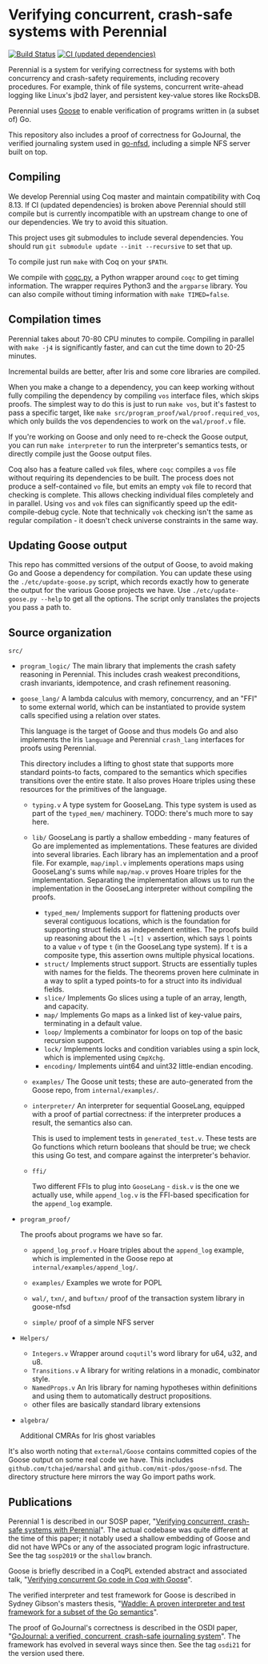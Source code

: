 # Verifying concurrent, crash-safe systems with Perennial

[![Build Status](https://github.com/mit-pdos/perennial/workflows/CI/badge.svg)](https://github.com/mit-pdos/perennial/actions?query=workflow%3ACI)
[![CI (updated dependencies)](https://github.com/mit-pdos/perennial/workflows/CI%20%28updated%20dependencies%29/badge.svg)](https://github.com/mit-pdos/perennial/actions?query=workflow%3A%22CI+%28updated+dependencies%29%22)

Perennial is a system for verifying correctness for systems with both
concurrency and crash-safety requirements, including recovery procedures. For
example, think of file systems, concurrent write-ahead logging like Linux's jbd2
layer, and persistent key-value stores like RocksDB.

Perennial uses [Goose](https://github.com/tchajed/goose) to enable verification
of programs written in (a subset of) Go.

This repository also includes a proof of correctness for GoJournal, the verified journaling system used in
[go-nfsd](https://github.com/mit-pdos/go-nfsd), including a simple NFS
server built on top.

## Compiling

We develop Perennial using Coq master and maintain compatibility with Coq 8.13.
If CI (updated dependencies) is broken above Perennial should still compile but
is currently incompatible with an upstream change to one of our dependencies.
We try to avoid this situation.

This project uses git submodules to include several dependencies. You should run `git submodule update --init --recursive` to set that up.

To compile just run `make` with Coq on your `$PATH`.

We compile with [coqc.py](etc/coqc.py), a Python wrapper around `coqc` to get
timing information. The wrapper requires Python3 and the `argparse` library. You
can also compile without timing information with `make TIMED=false`.

## Compilation times

Perennial takes about 70-80 CPU minutes to compile. Compiling in parallel with `make -j4` is significantly faster, and can cut the time down to 20-25 minutes.

Incremental builds are better, after Iris and some core libraries are compiled.

When you make a change to a dependency, you can keep working without fully
compiling the dependency by compiling `vos` interface files, which skips proofs.
The simplest way to do this is just to run `make vos`, but it's fastest to pass
a specific target, like `make src/program_proof/wal/proof.required_vos`, which
only builds the vos dependencies to work on the `wal/proof.v` file.

If you're working on Goose and only need to re-check the Goose output, you can run `make interpreter` to run the interpreter's semantics tests, or directly compile just the Goose output files.

Coq also has a feature called `vok` files, where `coqc` compiles a `vos` file
without requiring its dependencies to be built. The process does not produce a
self-contained `vo` file, but emits an empty `vok` file to record that checking
is complete. This allows checking individual files completely and in parallel.
Using `vos` and `vok` files can significantly speed up the edit-compile-debug
cycle. Note that technically `vok` checking isn't the same as regular compilation - it doesn't check universe constraints in the same way.

## Updating Goose output

This repo has committed versions of the output of Goose, to avoid making Go and
Goose a dependency for compilation. You can update these using the
`./etc/update-goose.py` script, which records exactly how to generate the output
for the various Goose projects we have. Use `./etc/update-goose.py --help` to get all the options. The script only translates the projects you pass
a path to.

## Source organization

`src/`

- `program_logic/`
  The main library that implements the crash safety reasoning in Perennial. This
  includes crash weakest preconditions, crash invariants, idempotence, and crash
  refinement reasoning.

- `goose_lang/`
  A lambda calculus with memory, concurrency, and an "FFI" to some external
  world, which can be instantiated to provide system calls specified using a
  relation over states.

  This language is the target of Goose and thus models Go and also implements
  the Iris `language` and Perennial `crash_lang` interfaces for proofs using
  Perennial.

  This directory includes a lifting to ghost state that supports more standard
  points-to facts, compared to the semantics which specifies transitions over
  the entire state. It also proves Hoare triples using these resources for the
  primitives of the language.

  - `typing.v`
    A type system for GooseLang. This type system is used as part of the
    `typed_mem/` machinery. TODO: there's much more to say here.

  - `lib/`
    GooseLang is partly a shallow embedding - many features of Go are
    implemented as implementations. These features are divided into several
    libraries. Each library has an implementation and a proof file. For example,
    `map/impl.v` implements operations maps using GooseLang's sums while
    `map/map.v` proves Hoare triples for the implementation. Separating the
    implementation allows us to run the implementation in the GooseLang
    interpreter without compiling the proofs.
    - `typed_mem/`
      Implements support for flattening products over several contiguous
      locations, which is the foundation for supporting struct fields as
      independent entities. The proofs build up reasoning about the `l ↦[t] v`
      assertion, which says `l` points to a value `v` of type `t` (in the
      GooseLang type system). If `t` is a composite type, this assertion owns
      multiple physical locations.
    - `struct/`
      Implements struct support. Structs are essentially tuples with names for
      the fields. The theorems proven here culminate in a way to split a typed
      points-to for a struct into its individual fields.
    - `slice/`
      Implements Go slices using a tuple of an array, length, and capacity.
    - `map/`
      Implements Go maps as a linked list of key-value pairs, terminating in a
      default value.
    - `loop/`
      Implements a combinator for loops on top of the basic recursion support.
    - `lock/`
      Implements locks and condition variables using a spin lock, which is
      implemented using `CmpXchg`.
    - `encoding/`
      Implements uint64 and uint32 little-endian encoding.
  - `examples/`
    The Goose unit tests; these are auto-generated from the Goose repo, from
    `internal/examples/`.
  - `interpreter/`
    An interpreter for sequential GooseLang, equipped with a proof of partial
    correctness: if the interpreter produces a result, the semantics also can.

    This is used to implement tests in `generated_test.v`. These tests are Go
    functions which return booleans that should be true; we check this using Go
    test, and compare against the interpreter's behavior.

  - `ffi/`

    Two different FFIs to plug into `GooseLang` - `disk.v` is the one we
    actually use, while `append_log.v` is the FFI-based specification for the
    `append_log` example.

* `program_proof/`

  The proofs about programs we have so far.

  - `append_log_proof.v` Hoare triples about the `append_log` example, which is
    implemented in the Goose repo at `internal/examples/append_log/`.

  - `examples/` Examples we wrote for POPL

  - `wal/`, `txn/`, and `buftxn/` proof of the transaction system library in
    goose-nfsd

  - `simple/` proof of a simple NFS server

* `Helpers/`

  - `Integers.v`
    Wrapper around `coqutil`'s word library for u64, u32, and u8.
  - `Transitions.v`
    A library for writing relations in a monadic, combinator style.
  - `NamedProps.v`
    An Iris library for naming hypotheses within definitions and using them to
    automatically destruct propositions.
  - other files are basically standard library extensions

* `algebra/`

  Additional CMRAs for Iris ghost variables

It's also worth noting that `external/Goose` contains committed copies of the
Goose output on some real code we have. This includes
`github.com/tchajed/marshal` and `github.com/mit-pdos/goose-nfsd`. The directory
structure here mirrors the way Go import paths work.

## Publications

Perennial 1 is described in our SOSP paper, "[Verifying concurrent, crash-safe
systems with Perennial](https://www.chajed.io/papers/perennial:sosp2019.pdf)".
The actual codebase was quite different at the time of this paper; it notably
used a shallow embedding of Goose and did not have WPCs or any of the associated
program logic infrastructure. See the tag `sosp2019` or the `shallow` branch.

Goose is briefly described in a CoqPL extended abstract and associated talk,
"[Verifying concurrent Go code in Coq with
Goose](https://www.chajed.io/papers/goose:coqpl2020.pdf)".

The verified interpreter and test framework for Goose is described in Sydney Gibson's masters thesis, "[Waddle: A proven interpreter and test framework for a subset of the Go semantics](https://pdos.csail.mit.edu/papers/gibsons-meng.pdf)".

The proof of GoJournal's correctness is described in the OSDI paper,
"[GoJournal: a verified, concurrent, crash-safe journaling system](https://www.chajed.io/papers/gojournal:osdi2021.pdf)".  The framework
has evolved in several ways since then. See the tag `osdi21` for the version
used there.
